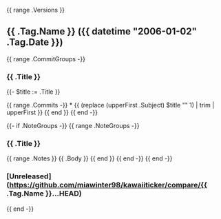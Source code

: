 {{ range .Versions }}
## {{ .Tag.Name }} ({{ datetime "2006-01-02" .Tag.Date }})

{{ range .CommitGroups -}}
### {{ .Title }}
{{- $title := .Title }}

{{ range .Commits -}}
	* {{ (replace (upperFirst .Subject) $title "" 1) | trim | upperFirst }}
{{ end }}
{{ end -}}

{{- if .NoteGroups -}}
{{ range .NoteGroups -}}
### {{ .Title }}

{{ range .Notes }}
	{{ .Body }}
{{ end }}
{{ end -}}
{{ end -}}

### [Unreleased](https://github.com/miawinter98/kawaiiticker/compare/{{ .Tag.Name }}...HEAD)
{{ end -}}

